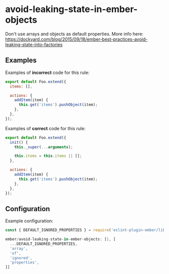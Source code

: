 # avoid-leaking-state-in-ember-objects

Don't use arrays and objects as default properties. More info here: <https://dockyard.com/blog/2015/09/18/ember-best-practices-avoid-leaking-state-into-factories>

## Examples

Examples of **incorrect** code for this rule:

```javascript
export default Foo.extend({
  items: [],

  actions: {
    addItem(item) {
      this.get('items').pushObject(item);
    },
  },
});
```

Examples of **correct** code for this rule:

```javascript
export default Foo.extend({
  init() {
    this._super(...arguments);

    this.items = this.items || [];
  },

  actions: {
    addItem(item) {
      this.get('items').pushObject(item);
    },
  },
});
```

## Configuration

Example configuration:

```js
const { DEFAULT_IGNORED_PROPERTIES } = require('eslint-plugin-ember/lib/rules/avoid-leaking-state-in-ember-objects');

ember/avoid-leaking-state-in-ember-objects: [1, [
  ...DEFAULT_IGNORED_PROPERTIES,
  'array',
  'of',
  'ignored',
  'properties',
]]
```
